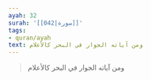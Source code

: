 ```yaml
---
ayah: 32
surah: '[[042|سورة]]'
tags:
- quran/ayah
text: ومن آياته الجوار في البحر كالأعلام
---
```

> ومن آياته الجوار في البحر كالأعلام
